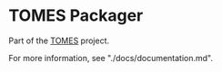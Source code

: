 # TOMES Packager

Part of the [TOMES](https://www.ncdcr.gov/resources/records-management/tomes) project.

For more information, see "./docs/documentation.md".
